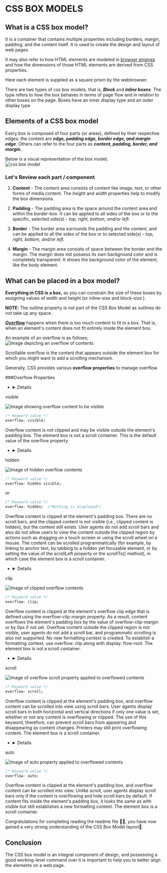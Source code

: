 # CSS BOX MODELS

## What is a CSS box model?
It is a container that contains multiple properties including borders, margin, padding, and the content itself. It is used to create the design and layout of web pages.  

It may also refer to how HTML elements are modeled in [browser engines](https://en.wikipedia.org/wiki/Browser_engine) and how the dimensions of those HTML elements are derived from CSS properties. 

Here each element is supplied as a square prism by the webbrowser.  

There are two types of css box models, that is, __*Block*__ and __*inline boxes*__. The type refers to how the box behaves in terms of page flow and in relation to other boxes on the page. Boxes have an inner display type and an outer display type
 
## Elements of a CSS box model

Every box is composed of four parts (or areas), defined by their respective edges: the content are __*edge,  padding edge, border edge, and margin edge*__. Others can refer to the four parts as __*content, padding, border, and margin.*__

Below is a visual representation of the box model;  
![css box model](./assets/boxmodel.png)

### Let's Review each part / component

1. **Content** - The content area consists of content like image, text, or other forms of media content. The *height* and *width* properties help to modify the box dimensions. 

1. **Padding** - The padding area is the space around the content area and within the border-box. It can be applied to all sides of the box or to the specific, selected side(s) - *top, right, bottom, and/or left*.

1. **Border** - The border area surrounds the padding and the content, and can be applied to all the sides of the box or to selected side(s) - *top, right, bottom, and/or left.*

1. **Margin** - The margin area consists of space between the border and the margin. The margin does not possess its own background color and is completely transparent. It shows the background color of the element, like the body element.


## What can be placed in a box model?

**Everything in CSS is a box,** as you can constrain the size of these boxes by assigning values of width and height (or inline-size and block-size ).

**NOTE:** The outline property is not part of the CSS Box Model as outlines do not take up any space.


[__*Overflow*__](https://developer.mozilla.org/en-US/docs/Web/CSS/CSS_overflow) happens when there is too much content to fit in a box. That is, when an element's content does not fit entirely inside the element box. 

An example of an overflow is as follows;
![Image depicting an overflow of contents](./assets/overflow.png)

Scrollable overflow is the content that appears outside the element box for which you might want to add a scrolling mechanism.

Generally, CSS provides various **overflow properties** to manage overflow.

###Overflow Properties

- <details> 
<summary>visible</summary>  

![Image showing overflow content to be visible](./assets/visible.png)  

```css
/* Keyword value */
overflow: visible;
```  

Overflow content is not clipped and may be visible outside the element's padding box. The element box is not a scroll container. This is the default value of the overflow property.
</details>

- <details>
<summary>hidden</summary>

![Image of hidden overflow contents](./assets/hidden.png)  

```css
/* Keyword value */
overflow: hidden visible; 
```  
or
```css
/* Keyword value */
overflow: hidden;  /*Nothing is displayed*/
```

Overflow content is clipped at the element's padding box. There are no scroll bars, and the clipped content is not visible (i.e., clipped content is hidden), but the content still exists. User agents do not add scroll bars and also do not allow users to view the content outside the clipped region by actions such as dragging on a touch screen or using the scroll wheel on a mouse. The content can be scrolled programmatically (for example, by linking to anchor text, by tabbing to a hidden yet focusable element, or by setting the value of the scrollLeft property or the scrollTo() method), in which case the element box is a scroll container.
</details>

- <details>
<summary>clip</summary>

![Image of clipped overflow contents](./assets/hidden.png)  

```css
/* Keyword value */
overflow: clip;
```  

Overflow content is clipped at the element's overflow clip edge that is defined using the overflow-clip-margin property. As a result, content overflows the element's padding box by the *<length>* value of overflow-clip-margin or by 0px if not set. Overflow content outside the clipped region is not visible, user agents do not add a scroll bar, and programmatic scrolling is also not supported. No new formatting context is created. To establish a formatting context, use overflow: clip along with display: flow-root. The element box is not a scroll container.
</details>

- <details>
<summary>scroll</summary>

![Image of overflow scroll property applied to overflowed contents ](./assets/scroll.png)  

```css
/* Keyword value */
overflow: scroll;
```  

Overflow content is clipped at the element's padding box, and overflow content can be scrolled into view using scroll bars. User agents display scroll bars in both horizontal and vertical directions if only one value is set, whether or not any content is overflowing or clipped. The use of this keyword, therefore, can prevent scroll bars from appearing and disappearing as content changes. Printers may still print overflowing content. The element box is a scroll container.
</details>

- <details>
<summary>auto</summary>

![Image of auto property applied to overflowed contents](./assets//auto.png)  

```css
/* Keyword value */
overflow: auto;
```  

Overflow content is clipped at the element's padding box, and overflow content can be scrolled into view. Unlike scroll, user agents display scroll bars only if the content is overflowing and hide scroll bars by default. If content fits inside the element's padding box, it looks the same as with visible but still establishes a new formatting context. The element box is a scroll container.
</details>

Congratulations for completing reading the readme file 👏🏽, you have now gained a very strong understanding of the CSS Box Model layout🎉.

## Conclusion

The CSS box model is an integral component of design, and possessing a good working-level command over it is important to help you to better align the elements on a web page.